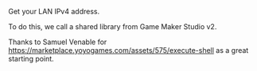 Get your LAN IPv4 address.

To do this, we call a shared library from Game Maker Studio v2.

Thanks to Samuel Venable for https://marketplace.yoyogames.com/assets/575/execute-shell as a great starting point.
